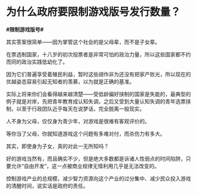 # 为什么政府要限制游戏版号发行数量？
**#限制游戏版号#** 

其实答案很简单——因为掌管这个社会的是父母辈，而不是子女辈。

在票选制国家，十八岁的初次投票者是非常可怕的政治力量，所以这些国家都不约而同的政治实践低幼化了。

因为它们普遍享受着殖民利益，暂时这些胡作非为还没有把家产败光，所以现在的优越姿态容易引起无知者的羡慕，以为就是正确的基准。

实际上将来你们会看得越来越清楚——受低龄偏好挟制的国家是失能的，最典型的例子就是对岸，先把青年教育成认知失调，之后又受到大量认知失调的青年选票挟制，以至于行政团队近乎每天在说梦话，完全脱离一般现实。

人不身为父母，仅仅身为青少年，对游戏是很难有客观评价的。

等你当了父母，你就知道游戏这个问题有多难对付，而杀伤力有多大。

其实，即使身为子女，真的对此一无所知吗？

好的游戏当然有，而且确实不少，但是绝大多数都是诉诸人性弱点的时间陷阱，只要允许“自由开发”，这一点被商业规律无情利用几乎是无法改变的。

控制游戏产业的总规模，减少智力资源向这个产业的过分集中、减少民众投入游戏的清醒时间，说实话是政府的责任。